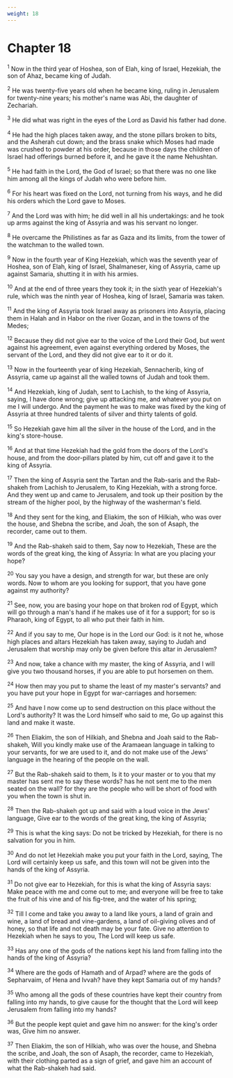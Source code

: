 ```yaml
---
weight: 18
---
```


# Chapter 18

<sup>1</sup> Now in the third year of Hoshea, son of Elah, king of Israel, Hezekiah, the son of Ahaz, became king of Judah. 

<sup>2</sup> He was twenty-five years old when he became king, ruling in Jerusalem for twenty-nine years; his mother's name was Abi, the daughter of Zechariah. 

<sup>3</sup> He did what was right in the eyes of the Lord as David his father had done. 

<sup>4</sup> He had the high places taken away, and the stone pillars broken to bits, and the Asherah cut down; and the brass snake which Moses had made was crushed to powder at his order, because in those days the children of Israel had offerings burned before it, and he gave it the name Nehushtan. 

<sup>5</sup> He had faith in the Lord, the God of Israel; so that there was no one like him among all the kings of Judah who were before him. 

<sup>6</sup> For his heart was fixed on the Lord, not turning from his ways, and he did his orders which the Lord gave to Moses. 

<sup>7</sup> And the Lord was with him; he did well in all his undertakings: and he took up arms against the king of Assyria and was his servant no longer. 

<sup>8</sup> He overcame the Philistines as far as Gaza and its limits, from the tower of the watchman to the walled town. 

<sup>9</sup> Now in the fourth year of King Hezekiah, which was the seventh year of Hoshea, son of Elah, king of Israel, Shalmaneser, king of Assyria, came up against Samaria, shutting it in with his armies. 

<sup>10</sup> And at the end of three years they took it; in the sixth year of Hezekiah's rule, which was the ninth year of Hoshea, king of Israel, Samaria was taken. 

<sup>11</sup> And the king of Assyria took Israel away as prisoners into Assyria, placing them in Halah and in Habor on the river Gozan, and in the towns of the Medes; 

<sup>12</sup> Because they did not give ear to the voice of the Lord their God, but went against his agreement, even against everything ordered by Moses, the servant of the Lord, and they did not give ear to it or do it. 

<sup>13</sup> Now in the fourteenth year of king Hezekiah, Sennacherib, king of Assyria, came up against all the walled towns of Judah and took them. 

<sup>14</sup> And Hezekiah, king of Judah, sent to Lachish, to the king of Assyria, saying, I have done wrong; give up attacking me, and whatever you put on me I will undergo. And the payment he was to make was fixed by the king of Assyria at three hundred talents of silver and thirty talents of gold. 

<sup>15</sup> So Hezekiah gave him all the silver in the house of the Lord, and in the king's store-house. 

<sup>16</sup> And at that time Hezekiah had the gold from the doors of the Lord's house, and from the door-pillars plated by him, cut off and gave it to the king of Assyria. 

<sup>17</sup> Then the king of Assyria sent the Tartan and the Rab-saris and the Rab-shakeh from Lachish to Jerusalem, to King Hezekiah, with a strong force. And they went up and came to Jerusalem, and took up their position by the stream of the higher pool, by the highway of the washerman's field. 

<sup>18</sup> And they sent for the king, and Eliakim, the son of Hilkiah, who was over the house, and Shebna the scribe, and Joah, the son of Asaph, the recorder, came out to them. 

<sup>19</sup> And the Rab-shakeh said to them, Say now to Hezekiah, These are the words of the great king, the king of Assyria: In what are you placing your hope? 

<sup>20</sup> You say you have a design, and strength for war, but these are only words. Now to whom are you looking for support, that you have gone against my authority? 

<sup>21</sup> See, now, you are basing your hope on that broken rod of Egypt, which will go through a man's hand if he makes use of it for a support; for so is Pharaoh, king of Egypt, to all who put their faith in him. 

<sup>22</sup> And if you say to me, Our hope is in the Lord our God: is it not he, whose high places and altars Hezekiah has taken away, saying to Judah and Jerusalem that worship may only be given before this altar in Jerusalem? 

<sup>23</sup> And now, take a chance with my master, the king of Assyria, and I will give you two thousand horses, if you are able to put horsemen on them. 

<sup>24</sup> How then may you put to shame the least of my master's servants? and you have put your hope in Egypt for war-carriages and horsemen: 

<sup>25</sup> And have I now come up to send destruction on this place without the Lord's authority? It was the Lord himself who said to me, Go up against this land and make it waste. 

<sup>26</sup> Then Eliakim, the son of Hilkiah, and Shebna and Joah said to the Rab-shakeh, Will you kindly make use of the Aramaean language in talking to your servants, for we are used to it, and do not make use of the Jews' language in the hearing of the people on the wall. 

<sup>27</sup> But the Rab-shakeh said to them, Is it to your master or to you that my master has sent me to say these words? has he not sent me to the men seated on the wall? for they are the people who will be short of food with you when the town is shut in. 

<sup>28</sup> Then the Rab-shakeh got up and said with a loud voice in the Jews' language, Give ear to the words of the great king, the king of Assyria; 

<sup>29</sup> This is what the king says: Do not be tricked by Hezekiah, for there is no salvation for you in him. 

<sup>30</sup> And do not let Hezekiah make you put your faith in the Lord, saying, The Lord will certainly keep us safe, and this town will not be given into the hands of the king of Assyria. 

<sup>31</sup> Do not give ear to Hezekiah, for this is what the king of Assyria says: Make peace with me and come out to me; and everyone will be free to take the fruit of his vine and of his fig-tree, and the water of his spring; 

<sup>32</sup> Till I come and take you away to a land like yours, a land of grain and wine, a land of bread and vine-gardens, a land of oil-giving olives and of honey, so that life and not death may be your fate. Give no attention to Hezekiah when he says to you, The Lord will keep us safe. 

<sup>33</sup> Has any one of the gods of the nations kept his land from falling into the hands of the king of Assyria? 

<sup>34</sup> Where are the gods of Hamath and of Arpad? where are the gods of Sepharvaim, of Hena and Ivvah? have they kept Samaria out of my hands? 

<sup>35</sup> Who among all the gods of these countries have kept their country from falling into my hands, to give cause for the thought that the Lord will keep Jerusalem from falling into my hands? 

<sup>36</sup> But the people kept quiet and gave him no answer: for the king's order was, Give him no answer. 

<sup>37</sup> Then Eliakim, the son of Hilkiah, who was over the house, and Shebna the scribe, and Joah, the son of Asaph, the recorder, came to Hezekiah, with their clothing parted as a sign of grief, and gave him an account of what the Rab-shakeh had said. 


